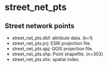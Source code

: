 street_net_pts
==============

Street network points
---------------------

* street_net_pts.dbf: attribute data. (k=1)
* street_net_pts.prj: ESRI projection file.
* street_net_pts.qpj: QGIS projection file.
* street_net_pts.shp: Point shapefile. (n=303)
* street_net_pts.shx: spatial index.
